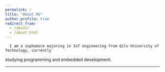 ```yaml
---
permalink: /
title: "About Me"
author_profile: true
redirect_from: 
  - /about/
  - /about.html
---  
```



      I am a sophomore majoring in IoT engineering from Qilu University of Technology, currently
   studying programming and embedded development.


--- 
